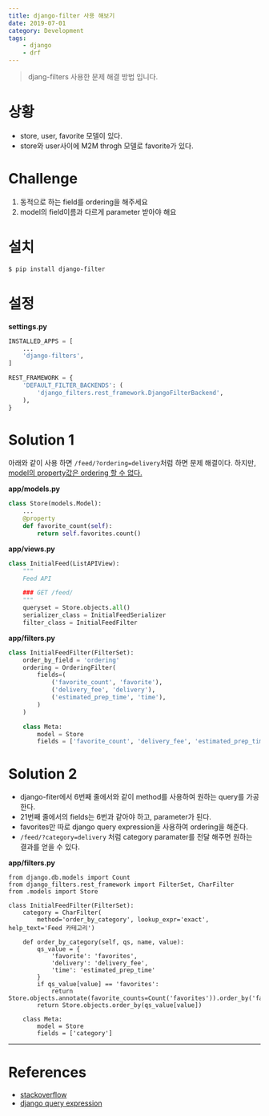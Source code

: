 ```yaml
---
title: django-filter 사용 해보기
date: 2019-07-01
category: Development
tags:
    - django
    - drf
---
```


> djang-filters 사용한 문제 해결 방법 입니다.

# 상황 

- store, user, favorite 모델이 있다.
- store와 user사이에 M2M throgh 모델로 favorite가 있다.


# Challenge

1. 동적으로 하는 field를 ordering을 해주세요
2. model의 field이름과 다르게 parameter 받아야 해요

# 설치

```bash
$ pip install django-filter
```

# 설정

**settings.py**

```python
INSTALLED_APPS = [
    ...
    'django-filters',
]

REST_FRAMEWORK = {
    'DEFAULT_FILTER_BACKENDS': (
        'django_filters.rest_framework.DjangoFilterBackend',
    ),
}
```

# Solution 1

아래와 같이 사용 하면 `/feed/?ordering=delivery`처럼 하면 문제 해결이다.
하지만, <u> model의 property값은 ordering 할 수 없다. </u>

**app/models.py**

```python
class Store(models.Model):
    ...
    @property
    def favorite_count(self):
        return self.favorites.count()
```

**app/views.py**

```python
class InitialFeed(ListAPIView):
    """
    Feed API

    ### GET /feed/
    """
    queryset = Store.objects.all()
    serializer_class = InitialFeedSerializer
    filter_class = InitialFeedFilter
```

**app/filters.py**

```python
class InitialFeedFilter(FilterSet):
    order_by_field = 'ordering'
    ordering = OrderingFilter(
        fields=(
            ('favorite_count', 'favorite'),
            ('delivery_fee', 'delivery'),
            ('estimated_prep_time', 'time'),
        )
    )

    class Meta:
        model = Store
        fields = ['favorite_count', 'delivery_fee', 'estimated_prep_time']
```

# Solution 2

- django-fiter에서 6번째 줄에서와 같이 method를 사용하여 원하는 query를 가공한다.
- 21번째 줄에서의 fields는 6번과 같아야 하고, parameter가 된다.
- favorites만 따로 django query expression을 사용하여 ordering을 해준다. 
- `/feed/?category=delivery` 처럼 category paramater를 전달 해주면 원하는 결과를 얻을 수 있다.

**app/filters.py**

```python{6,16,21}{numberLines: true}
from django.db.models import Count
from django_filters.rest_framework import FilterSet, CharFilter
from .models import Store

class InitialFeedFilter(FilterSet):
    category = CharFilter(
        method='order_by_category', lookup_expr='exact', help_text='Feed 카테고리')

    def order_by_category(self, qs, name, value):
        qs_value = {
            'favorite': 'favorites',
            'delivery': 'delivery_fee',
            'time': 'estimated_prep_time'
        }
        if qs_value[value] == 'favorites':
            return Store.objects.annotate(favorite_counts=Count('favorites')).order_by('favorite_counts')
        return Store.objects.order_by(qs_value[value])

    class Meta:
        model = Store
        fields = ['category']
```

---
# References
- [stackoverflow](https://stackoverflow.com/questions/33691933/how-can-i-use-orderingfilter-without-exposing-the-names-of-the-fields-in-the-dat)
- [django query expression](https://docs.djangoproject.com/en/3.0/ref/models/expressions/)